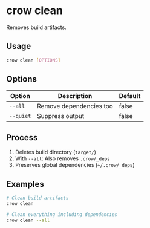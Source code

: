 # crow clean

Removes build artifacts.

## Usage
```bash
crow clean [OPTIONS]
```

## Options
| Option | Description | Default |
|--------|-------------|---------|
| `--all` | Remove dependencies too | false |
| `--quiet` | Suppress output | false |

## Process
1. Deletes build directory (`target/`)
2. With `--all`: Also removes `.crow/_deps`
3. Preserves global dependencies (`~/.crow/_deps`)

## Examples
```bash
# Clean build artifacts
crow clean

# Clean everything including dependencies
crow clean --all
```